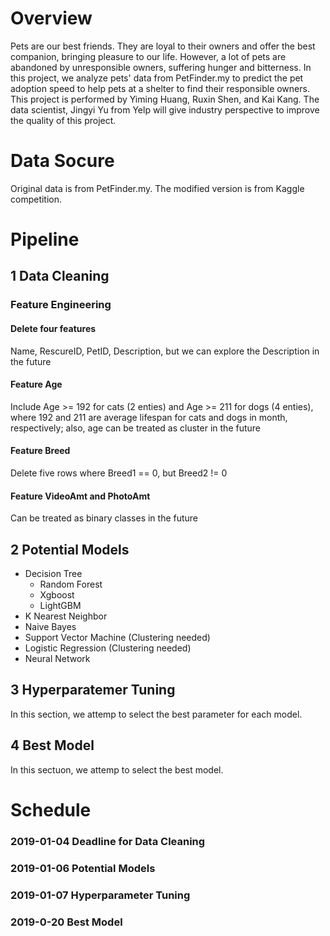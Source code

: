 # Overview
Pets are our best friends. They are loyal to their owners and offer the best companion, bringing pleasure to our life. However, a lot of pets are abandoned by unresponsible owners, suffering hunger and bitterness. In this project, we analyze pets' data from PetFinder.my to predict the pet adoption speed to help pets at a shelter to find their responsible owners. This project is performed by Yiming Huang, Ruxin Shen, and Kai Kang. The data scientist, Jingyi Yu from Yelp will give industry perspective to improve the quality of this project.

# Data Socure
Original data is from PetFinder.my. The modified version is from Kaggle competition.

# Pipeline

## 1 Data Cleaning
### Feature Engineering
#### Delete four features
Name, RescureID, PetID, Description, but we can explore the Description in the future
#### Feature Age
Include Age >= 192 for cats (2 enties) and Age >= 211 for dogs (4 enties), where 192 and 211 are average lifespan for cats and dogs in month, respectively; also, age can be treated as cluster in the future
#### Feature Breed
Delete five rows where Breed1 == 0, but Breed2 != 0
#### Feature VideoAmt and PhotoAmt
Can be treated as binary classes in the future

## 2 Potential Models
* Decision Tree
    * Random Forest
    * Xgboost
    * LightGBM
* K Nearest Neighbor 
* Naive Bayes
* Support Vector Machine (Clustering needed)
* Logistic Regression (Clustering needed)
* Neural Network

## 3 Hyperparatemer Tuning
In this section, we attemp to select the best parameter for each model.
## 4 Best Model
In this sectuon, we attemp to select the best model.

# Schedule
### 2019-01-04 Deadline for Data Cleaning
### 2019-01-06 Potential Models
### 2019-01-07 Hyperparameter Tuning
### 2019-0-20 Best Model
